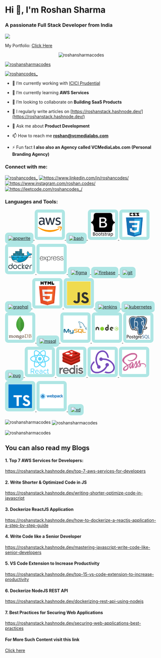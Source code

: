 <h1 align="left">Hi 👋, I'm Roshan Sharma</h1>
<h3 align="left">A passionate Full Stack Developer from India</h3>
<img src="https://i.pinimg.com/originals/e8/f4/53/e8f453469a3ec97ecd354df465d73913.gif" width="400px" align="center"/>
<p>My Portfolio: <a href="roshancodes.carrd.co" target="blank_">Click Here</a></p>

<p align="center"> <img src="https://komarev.com/ghpvc/?username=roshansharmacodes&label=Profile%20views&color=0e75b6&style=flat" alt="roshansharmacodes" /> </p>

<p align="left"> <a href="https://github.com/ryo-ma/github-profile-trophy"><img src="https://github-profile-trophy.vercel.app/?username=roshansharmacodes" alt="roshansharmacodes" /></a> </p>

<p align="left"> <a href="https://twitter.com/roshancodes_" target="blank"><img src="https://img.shields.io/twitter/follow/roshancodes_?logo=twitter&style=for-the-badge" alt="roshancodes_" /></a> </p>

- 🔭 I’m currently working with [ICICI Prudential](https://www.iciciprulife.com/)

- 🌱 I’m currently learning **AWS Services**

- 👯 I’m looking to collaborate on **Building SaaS Products**

- 📝 I regularly write articles on [https://roshanstack.hashnode.dev/](https://roshanstack.hashnode.dev/)

- 💬 Ask me about **Product Development**

- 📫 How to reach me **roshan@vcmedialabs.com**

- ⚡ Fun fact **I also also an Agency called VCMediaLabs.com (Personal Branding Agency)**

<h3 align="left">Connect with me:</h3>
<p align="left">
<a href="https://twitter.com/roshancodes_" target="blank"><img align="center" src="https://raw.githubusercontent.com/rahuldkjain/github-profile-readme-generator/master/src/images/icons/Social/twitter.svg" alt="roshancodes_" height="30" width="40" /></a>
<a href="https://linkedin.com/in/https://www.linkedin.com/in/roshancodes/" target="blank"><img align="center" src="https://raw.githubusercontent.com/rahuldkjain/github-profile-readme-generator/master/src/images/icons/Social/linked-in-alt.svg" alt="https://www.linkedin.com/in/roshancodes/" height="30" width="40" /></a>
<a href="https://instagram.com/https://www.instagram.com/roshan.codes/" target="blank"><img align="center" src="https://raw.githubusercontent.com/rahuldkjain/github-profile-readme-generator/master/src/images/icons/Social/instagram.svg" alt="https://www.instagram.com/roshan.codes/" height="30" width="40" /></a>
<a href="https://www.leetcode.com/https://leetcode.com/roshancodes_/" target="blank"><img align="center" src="https://raw.githubusercontent.com/rahuldkjain/github-profile-readme-generator/master/src/images/icons/Social/leet-code.svg" alt="https://leetcode.com/roshancodes_/" height="30" width="40" /></a>
</p>

<h3 align="left">Languages and Tools:</h3>
    <p align="left"> <a href="https://appwrite.io" target="_blank" rel="noreferrer"> <img style="padding:10px;width:80px;height:80px;background-color:#aee6e4;border-radius:10px;" src="https://www.vectorlogo.zone/logos/appwriteio/appwriteio-icon.svg" alt="appwrite" width="40" height="40"/> </a> <a href="https://aws.amazon.com" target="_blank" rel="noreferrer"> <img style="padding:10px;width:80px;height:80px;background-color:#aee6e4;border-radius:10px;" src="https://raw.githubusercontent.com/devicons/devicon/master/icons/amazonwebservices/amazonwebservices-original-wordmark.svg" alt="aws" width="40" height="40"/> </a> <a href="https://www.gnu.org/software/bash/" target="_blank" rel="noreferrer"> <img style="padding:10px;width:80px;height:80px;background-color:#aee6e4;border-radius:10px;" src="https://www.vectorlogo.zone/logos/gnu_bash/gnu_bash-icon.svg" alt="bash" width="40" height="40"/> </a> <a href="https://getbootstrap.com" target="_blank" rel="noreferrer"> <img style="padding:10px;width:80px;height:80px;background-color:#aee6e4;border-radius:10px;" src="https://raw.githubusercontent.com/devicons/devicon/master/icons/bootstrap/bootstrap-plain-wordmark.svg" alt="bootstrap" width="40" height="40"/> </a> <a href="https://www.w3schools.com/css/" target="_blank" rel="noreferrer"> <img style="padding:10px;width:80px;height:80px;background-color:#aee6e4;border-radius:10px;" src="https://raw.githubusercontent.com/devicons/devicon/master/icons/css3/css3-original-wordmark.svg" alt="css3" width="40" height="40"/> </a> <a href="https://www.docker.com/" target="_blank" rel="noreferrer"> <img style="padding:10px;width:80px;height:80px;background-color:#aee6e4;border-radius:10px;" src="https://raw.githubusercontent.com/devicons/devicon/master/icons/docker/docker-original-wordmark.svg" alt="docker" width="40" height="40"/> </a> <a href="https://expressjs.com" target="_blank" rel="noreferrer"> <img style="padding:10px;width:80px;height:80px;background-color:#aee6e4;border-radius:10px;" src="https://raw.githubusercontent.com/devicons/devicon/master/icons/express/express-original-wordmark.svg" alt="express" width="40" height="40"/> </a> <a href="https://www.figma.com/" target="_blank" rel="noreferrer"> <img style="padding:10px;width:80px;height:80px;background-color:#aee6e4;border-radius:10px;" src="https://www.vectorlogo.zone/logos/figma/figma-icon.svg" alt="figma" width="40" height="40"/> </a> <a href="https://firebase.google.com/" target="_blank" rel="noreferrer"> <img style="padding:10px;width:80px;height:80px;background-color:#aee6e4;border-radius:10px;" src="https://www.vectorlogo.zone/logos/firebase/firebase-icon.svg" alt="firebase" width="40" height="40"/> </a> <a href="https://git-scm.com/" target="_blank" rel="noreferrer"> <img style="padding:10px;width:80px;height:80px;background-color:#aee6e4;border-radius:10px;" src="https://www.vectorlogo.zone/logos/git-scm/git-scm-icon.svg" alt="git" width="40" height="40"/> </a> <a href="https://graphql.org" target="_blank" rel="noreferrer"> <img style="padding:10px;width:80px;height:80px;background-color:#aee6e4;border-radius:10px;" src="https://www.vectorlogo.zone/logos/graphql/graphql-icon.svg" alt="graphql" width="40" height="40"/> </a> <a href="https://www.w3.org/html/" target="_blank" rel="noreferrer"> <img style="padding:10px;width:80px;height:80px;background-color:#aee6e4;border-radius:10px;" src="https://raw.githubusercontent.com/devicons/devicon/master/icons/html5/html5-original-wordmark.svg" alt="html5" width="40" height="40"/> </a> <a href="https://developer.mozilla.org/en-US/docs/Web/JavaScript" target="_blank" rel="noreferrer"> <img style="padding:10px;width:80px;height:80px;background-color:#aee6e4;border-radius:10px;" src="https://raw.githubusercontent.com/devicons/devicon/master/icons/javascript/javascript-original.svg" alt="javascript" width="40" height="40"/> </a> <a href="https://www.jenkins.io" target="_blank" rel="noreferrer"> <img style="padding:10px;width:80px;height:80px;background-color:#aee6e4;border-radius:10px;" src="https://www.vectorlogo.zone/logos/jenkins/jenkins-icon.svg" alt="jenkins" width="40" height="40"/> </a> <a href="https://kubernetes.io" target="_blank" rel="noreferrer"> <img style="padding:10px;width:80px;height:80px;background-color:#aee6e4;border-radius:10px;" src="https://www.vectorlogo.zone/logos/kubernetes/kubernetes-icon.svg" alt="kubernetes" width="40" height="40"/> </a> <a href="https://www.mongodb.com/" target="_blank" rel="noreferrer"> <img style="padding:10px;width:80px;height:80px;background-color:#aee6e4;border-radius:10px;" src="https://raw.githubusercontent.com/devicons/devicon/master/icons/mongodb/mongodb-original-wordmark.svg" alt="mongodb" width="40" height="40"/> </a> <a href="https://www.microsoft.com/en-us/sql-server" target="_blank" rel="noreferrer"> <img style="padding:10px;width:80px;height:80px;background-color:#aee6e4;border-radius:10px;" src="https://www.svgrepo.com/show/303229/microsoft-sql-server-logo.svg" alt="mssql" width="40" height="40"/> </a> <a href="https://www.mysql.com/" target="_blank" rel="noreferrer"> <img style="padding:10px;width:80px;height:80px;background-color:#aee6e4;border-radius:10px;" src="https://raw.githubusercontent.com/devicons/devicon/master/icons/mysql/mysql-original-wordmark.svg" alt="mysql" width="40" height="40"/> </a> <a href="https://nodejs.org" target="_blank" rel="noreferrer"> <img style="padding:10px;width:80px;height:80px;background-color:#aee6e4;border-radius:10px;" src="https://raw.githubusercontent.com/devicons/devicon/master/icons/nodejs/nodejs-original-wordmark.svg" alt="nodejs" width="40" height="40"/> </a> <a href="https://www.postgresql.org" target="_blank" rel="noreferrer"> <img style="padding:10px;width:80px;height:80px;background-color:#aee6e4;border-radius:10px;" src="https://raw.githubusercontent.com/devicons/devicon/master/icons/postgresql/postgresql-original-wordmark.svg" alt="postgresql" width="40" height="40"/> </a> <a href="https://pugjs.org" target="_blank" rel="noreferrer"> <img style="padding:10px;width:80px;height:80px;background-color:#aee6e4;border-radius:10px;" src="https://cdn.worldvectorlogo.com/logos/pug.svg" alt="pug" width="40" height="40"/> </a> <a href="https://reactjs.org/" target="_blank" rel="noreferrer"> <img style="padding:10px;width:80px;height:80px;background-color:#aee6e4;border-radius:10px;" src="https://raw.githubusercontent.com/devicons/devicon/master/icons/react/react-original-wordmark.svg" alt="react" width="40" height="40"/> </a> <a href="https://redis.io" target="_blank" rel="noreferrer"> <img style="padding:10px;width:80px;height:80px;background-color:#aee6e4;border-radius:10px;" src="https://raw.githubusercontent.com/devicons/devicon/master/icons/redis/redis-original-wordmark.svg" alt="redis" width="40" height="40"/> </a> <a href="https://redux.js.org" target="_blank" rel="noreferrer"> <img style="padding:10px;width:80px;height:80px;background-color:#aee6e4;border-radius:10px;" src="https://raw.githubusercontent.com/devicons/devicon/master/icons/redux/redux-original.svg" alt="redux" width="40" height="40"/> </a> <a href="https://sass-lang.com" target="_blank" rel="noreferrer"> <img style="padding:10px;width:80px;height:80px;background-color:#aee6e4;border-radius:10px;" src="https://raw.githubusercontent.com/devicons/devicon/master/icons/sass/sass-original.svg" alt="sass" width="40" height="40"/> </a> <a href="https://www.typescriptlang.org/" target="_blank" rel="noreferrer"> <img style="padding:10px;width:80px;height:80px;background-color:#aee6e4;border-radius:10px;" src="https://raw.githubusercontent.com/devicons/devicon/master/icons/typescript/typescript-original.svg" alt="typescript" width="40" height="40"/> </a> <a href="https://webpack.js.org" target="_blank" rel="noreferrer"> <img  style="padding:10px;width:80px;height:80px;background-color:#aee6e4;border-radius:10px;" src="https://raw.githubusercontent.com/devicons/devicon/d00d0969292a6569d45b06d3f350f463a0107b0d/icons/webpack/webpack-original-wordmark.svg" alt="webpack" width="40" height="40"/> </a> <a href="https://www.adobe.com/products/xd.html" target="_blank" rel="noreferrer"> <img style="padding:10px;width:80px;height:80px;background-color:#aee6e4;border-radius:10px;" src="https://cdn.worldvectorlogo.com/logos/adobe-xd.svg" alt="xd" width="40" height="40"/> </a> </p>
<p><img align="left" src="https://github-readme-stats.vercel.app/api/top-langs?username=roshansharmacodes&show_icons=true&locale=en&layout=compact" alt="roshansharmacodes" /></p>
<p>&nbsp;<img align="center" src="https://github-readme-stats.vercel.app/api?username=roshansharmacodes&show_icons=true&locale=en" alt="roshansharmacodes" /></p>
<p><img align="center" src="https://github-readme-streak-stats.herokuapp.com/?user=roshansharmacodes&" alt="roshansharmacodes" /></p>

<h2>You can also read my Blogs </h2>
<h4> 1. Top 7 AWS Services for Developers:</h4><a href="https://roshanstack.hashnode.dev/top-7-aws-services-for-developers">https://roshanstack.hashnode.dev/top-7-aws-services-for-developers</a>
<h4> 2. Write Shorter & Optimized Code in JS</h4><a href="https://roshanstack.hashnode.dev/writing-shorter-optimize-code-in-javascript">https://roshanstack.hashnode.dev/writing-shorter-optimize-code-in-javascript</a>
<h4> 3. Dockerize ReactJS Application</h4><a href="https://roshanstack.hashnode.dev/how-to-dockerize-a-reactjs-application-a-step-by-step-guide">https://roshanstack.hashnode.dev/how-to-dockerize-a-reactjs-application-a-step-by-step-guide</a>
<h4> 4. Write Code like a Senior Developer</h4><a href="https://roshanstack.hashnode.dev/mastering-javascript-write-code-like-senior-developers">https://roshanstack.hashnode.dev/mastering-javascript-write-code-like-senior-developers</a>
<h4> 5. VS Code Extension to Increase Productivity</h4><a href="https://roshanstack.hashnode.dev/top-15-vs-code-extension-to-increase-productivity">https://roshanstack.hashnode.dev/top-15-vs-code-extension-to-increase-productivity</a>
<h4> 6. Dockerize NodeJS REST API</h4><a href="https://roshanstack.hashnode.dev/dockerizing-rest-api-using-nodejs">https://roshanstack.hashnode.dev/dockerizing-rest-api-using-nodejs</a>
<h4> 7. Best Practices for Securing Web Applications</h4><a href="https://roshanstack.hashnode.dev/securing-web-applications-best-practices">https://roshanstack.hashnode.dev/securing-web-applications-best-practices</a>
<h4>For More Such Content visit this link </h4><a href="https://roshanstack.hashnode.dev/">Click here</a>
